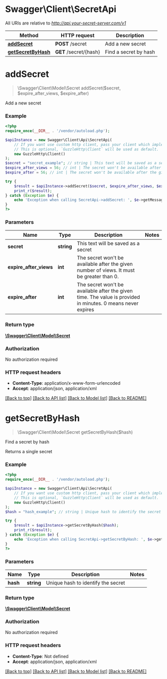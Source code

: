 # Swagger\Client\SecretApi

All URIs are relative to *http://api.your-secret-server.com/v1*

Method | HTTP request | Description
------------- | ------------- | -------------
[**addSecret**](SecretApi.md#addSecret) | **POST** /secret | Add a new secret
[**getSecretByHash**](SecretApi.md#getSecretByHash) | **GET** /secret/{hash} | Find a secret by hash


# **addSecret**
> \Swagger\Client\Model\Secret addSecret($secret, $expire_after_views, $expire_after)

Add a new secret



### Example
```php
<?php
require_once(__DIR__ . '/vendor/autoload.php');

$apiInstance = new Swagger\Client\Api\SecretApi(
    // If you want use custom http client, pass your client which implements `GuzzleHttp\ClientInterface`.
    // This is optional, `GuzzleHttp\Client` will be used as default.
    new GuzzleHttp\Client()
);
$secret = "secret_example"; // string | This text will be saved as a secret
$expire_after_views = 56; // int | The secret won't be available after the given number of views. It must be greater than 0.
$expire_after = 56; // int | The secret won't be available after the given time. The value is provided in minutes. 0 means never expires

try {
    $result = $apiInstance->addSecret($secret, $expire_after_views, $expire_after);
    print_r($result);
} catch (Exception $e) {
    echo 'Exception when calling SecretApi->addSecret: ', $e->getMessage(), PHP_EOL;
}
?>
```

### Parameters

Name | Type | Description  | Notes
------------- | ------------- | ------------- | -------------
 **secret** | **string**| This text will be saved as a secret |
 **expire_after_views** | **int**| The secret won&#39;t be available after the given number of views. It must be greater than 0. |
 **expire_after** | **int**| The secret won&#39;t be available after the given time. The value is provided in minutes. 0 means never expires |

### Return type

[**\Swagger\Client\Model\Secret**](../Model/Secret.md)

### Authorization

No authorization required

### HTTP request headers

 - **Content-Type**: application/x-www-form-urlencoded
 - **Accept**: application/json, application/xml

[[Back to top]](#) [[Back to API list]](../../README.md#documentation-for-api-endpoints) [[Back to Model list]](../../README.md#documentation-for-models) [[Back to README]](../../README.md)

# **getSecretByHash**
> \Swagger\Client\Model\Secret getSecretByHash($hash)

Find a secret by hash

Returns a single secret

### Example
```php
<?php
require_once(__DIR__ . '/vendor/autoload.php');

$apiInstance = new Swagger\Client\Api\SecretApi(
    // If you want use custom http client, pass your client which implements `GuzzleHttp\ClientInterface`.
    // This is optional, `GuzzleHttp\Client` will be used as default.
    new GuzzleHttp\Client()
);
$hash = "hash_example"; // string | Unique hash to identify the secret

try {
    $result = $apiInstance->getSecretByHash($hash);
    print_r($result);
} catch (Exception $e) {
    echo 'Exception when calling SecretApi->getSecretByHash: ', $e->getMessage(), PHP_EOL;
}
?>
```

### Parameters

Name | Type | Description  | Notes
------------- | ------------- | ------------- | -------------
 **hash** | **string**| Unique hash to identify the secret |

### Return type

[**\Swagger\Client\Model\Secret**](../Model/Secret.md)

### Authorization

No authorization required

### HTTP request headers

 - **Content-Type**: Not defined
 - **Accept**: application/json, application/xml

[[Back to top]](#) [[Back to API list]](../../README.md#documentation-for-api-endpoints) [[Back to Model list]](../../README.md#documentation-for-models) [[Back to README]](../../README.md)

